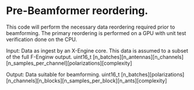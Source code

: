 # Pre-Beamformer reordering.
This code will perform the necessary data reordering required prior to beamforming.
The primary reordering is performed on a GPU with unit test verification done on the CPU.

Input:  Data as ingest by an X-Engine core. This data is assumed to a subset of the full F-Enginw output.
	uint16_t [n_batches][n_antennas][n_channels][n_samples_per_channel][polarizations][complexity]

Output: Data suitable for beamforming.
	uint16_t [n_batches][polarizations][n_channels][n_blocks][n_samples_per_block][n_ants][complexity]
